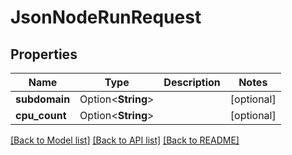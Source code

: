 # JsonNodeRunRequest

## Properties

Name | Type | Description | Notes
------------ | ------------- | ------------- | -------------
**subdomain** | Option<**String**> |  | [optional]
**cpu_count** | Option<**String**> |  | [optional]

[[Back to Model list]](../README.md#documentation-for-models) [[Back to API list]](../README.md#documentation-for-api-endpoints) [[Back to README]](../README.md)


